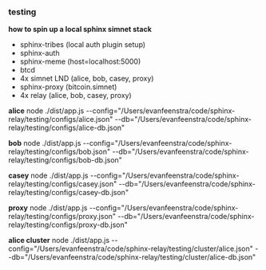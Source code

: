 
### testing

**how to spin up a local sphinx simnet stack**

- sphinx-tribes (local auth plugin setup)
- sphinx-auth
- sphinx-meme (host=localhost:5000)
- btcd
- 4x simnet LND (alice, bob, casey, proxy)
- sphinx-proxy (bitcoin.simnet)
- 4x relay (alice, bob, casey, proxy)

**alice** 
node ./dist/app.js --config="/Users/evanfeenstra/code/sphinx-relay/testing/configs/alice.json" --db="/Users/evanfeenstra/code/sphinx-relay/testing/configs/alice-db.json"

**bob** 
node ./dist/app.js --config="/Users/evanfeenstra/code/sphinx-relay/testing/configs/bob.json" --db="/Users/evanfeenstra/code/sphinx-relay/testing/configs/bob-db.json"

**casey** 
node ./dist/app.js --config="/Users/evanfeenstra/code/sphinx-relay/testing/configs/casey.json" --db="/Users/evanfeenstra/code/sphinx-relay/testing/configs/casey-db.json"

**proxy** 
node ./dist/app.js --config="/Users/evanfeenstra/code/sphinx-relay/testing/configs/proxy.json" --db="/Users/evanfeenstra/code/sphinx-relay/testing/configs/proxy-db.json"


**alice cluster** 
node ./dist/app.js --config="/Users/evanfeenstra/code/sphinx-relay/testing/cluster/alice.json" --db="/Users/evanfeenstra/code/sphinx-relay/testing/cluster/alice-db.json"